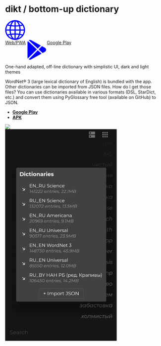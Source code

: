 # dikt / bottom-up dictionary
  <a href="https://maxim-saplin.github.io/dikt/#/" style="display: inline-block;text-align: center;">
    <div width="80">
      <img align="left" src="https://raw.githubusercontent.com/maxim-saplin/dikt/master/_misc/web.svg" width="64"/>
    </br>
    Web/PWA
    </div>
  </a>  
  <a href="https://play.google.com/store/apps/details?id=com.Saplin.CPDT" style="display: inline-block;text-align: center;">
    <img align="left" src="https://raw.githubusercontent.com/maxim-saplin/dikt/master/_misc/google-play.svg" width="64"/>
    Google Play
  </a>


One-hand adapted, off-line dictionary with simplistic UI, dark and light themes

WordNet® 3 (large lexical dictionary of English) is bundled with the app. Other dictionaries can be imported from JSON files. How do I get those files? You can use dictionaries available in various formats (DSL, StarDict, etc.) and convert them using PyGlossary free tool (available on GitHub) to JSON.

- **[Google Play](https://play.google.com/store/apps/details?id=com.saplin.dikt)**
- **[APK](https://github.com/maxim-saplin/dikt/releases/download/1.0.1/dikt.apk)**
 


<img align="left" src="https://raw.githubusercontent.com/maxim-saplin/dikt/master/_misc/1.gif" width="360"/>
<img align="left" src="https://raw.githubusercontent.com/maxim-saplin/dikt/master/_misc/2.gif" width="360"/>
